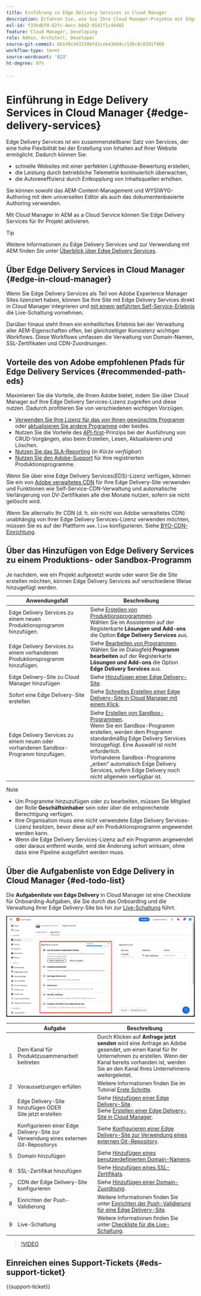 ```yaml
---
title: Einführung in Edge Delivery Services in Cloud Manager
description: Erfahren Sie, wie Sie Ihre Cloud Manager-Projekte mit Edge Delivery Services bereitstellen.
exl-id: f33bd6f0-62fc-4ecc-b8d2-65d1f1c44d82
feature: Cloud Manager, Developing
role: Admin, Architect, Developer
source-git-commit: bb149cd43158bfd1ceb43b04cc536c8c8291f968
workflow-type: tm+mt
source-wordcount: '823'
ht-degree: 97%

---
```



# Einführung in Edge Delivery Services in Cloud Manager {#edge-delivery-services}

Edge Delivery Services ist ein zusammenstellbarer Satz von Services, der eine hohe Flexibilität bei der Erstellung von Inhalten auf Ihrer Website ermöglicht. Dadurch können Sie:

* schnelle Websites mit einer perfekten Lighthouse-Bewertung erstellen,
* die Leistung durch betriebliche Telemetrie kontinuierlich überwachen,
* die Autoreneffizienz durch Entkopplung von Inhaltsquellen erhöhen.

Sie können sowohl das AEM-Content-Management und WYSIWYG-Authoring mit dem universellen Editor als auch das dokumentenbasierte Authoring verwenden.

Mit Cloud Manager in AEM as a Cloud Service können Sie Edge Delivery Services für Ihr Projekt aktivieren.

>[!TIP]
>
>Weitere Informationen zu Edge Delivery Services und zur Verwendung mit AEM finden Sie unter [Überblick über Edge Delivery Services](/help/edge/overview.md).

## Über Edge Delivery Services in Cloud Manager {#edge-in-cloud-manager}

Wenn Sie Edge Delivery Services als Teil von Adobe Experience Manager Sites lizenziert haben, können Sie Ihre Site mit Edge Delivery Services direkt in Cloud Manager integrieren und [mit einem geführten Self-Service-Erlebnis](/help/implementing/cloud-manager/getting-access-to-aem-in-cloud/creating-production-programs.md) die Live-Schaltung vornehmen.

Darüber hinaus steht Ihnen ein einheitliches Erlebnis bei der Verwaltung aller AEM-Eigenschaften offen, bei gleichzeitiger Konsistenz wichtiger Workflows. Diese Workflows umfassen die Verwaltung von Domain-Namen, SSL-Zertifikaten und CDN-Zuordnungen.

## Vorteile des von Adobe empfohlenen Pfads für Edge Delivery Services {#recommended-path-eds}

Maximieren Sie die Vorteile, die Ihnen Adobe bietet, indem Sie über Cloud Manager auf Ihre Edge Delivery Services-Lizenz zugreifen und diese nutzen. Dadurch profitieren Sie von verschiedenen wichtigen Vorzügen.

* [Verwenden Sie Ihre Lizenz für das von Ihnen gewünschte Programm](/help/implementing/cloud-manager/edge-delivery/add-edge-delivery-site.md) oder [aktualisieren Sie andere Programme](/help/implementing/cloud-manager/edge-delivery/manage-edge-delivery-sites.md) oder beides.
* Nutzen Sie die Vorteile des [API-first](https://developer.adobe.com/experience-cloud/experience-manager-apis/)-Prinzips bei der Ausführung von CRUD-Vorgängen, also beim Erstellen, Lesen, Aktualisieren und Löschen.
* [Nutzen Sie das SLA-Reporting](/help/implementing/cloud-manager/sla-reporting.md) (*in Kürze verfügbar*)
* [Nutzen Sie den Adobe-Support](/help/edge/overview.md#support-ticket) für Ihre registrierten Produktionsprogramme.

Wenn Sie über eine Edge Delivery Services(EDS)-Lizenz verfügen, können Sie ein von [Adobe verwaltetes CDN](/help/implementing/dispatcher/cdn.md#aem-managed-cdn) für Ihre Edge Delivery-Site verwenden und Funktionen wie Self-Service-CDN-Verwaltung und automatische Verlängerung von DV-Zertifikaten alle drei Monate nutzen, sofern sie nicht gelöscht wird.

Wenn Sie alternativ Ihr CDN (d. h. ein nicht von Adobe verwaltetes CDN) unabhängig von Ihrer Edge Delivery Services-Lizenz verwenden möchten, müssen Sie es auf der Plattform `aem.live` konfigurieren. Siehe [BYO-CDN-Einrichtung](https://www.aem.live/docs/byo-cdn-setup).


## Über das Hinzufügen von Edge Delivery Services zu einem Produktions- oder Sandbox-Programm

Je nachdem, wie ein Projekt aufgesetzt wurde oder wann Sie die Site erstellen möchten, können Edge Delivery Services auf verschiedene Weise hinzugefügt werden.

| Anwendungsfall | Beschreibung |
| --- | --- |
| Edge Delivery Services zu einem neuen Produktionsprogramm hinzufügen. | Siehe [Erstellen von Produktionsprogrammen](/help/implementing/cloud-manager/getting-access-to-aem-in-cloud/creating-production-programs.md).<br>Wählen Sie im Assistenten auf der Registerkarte **Lösungen und Add-ons** die Option **Edge Delivery Services** aus. |
| Edge Delivery Services zu einem vorhandenen Produktionsprogramm hinzufügen. | Siehe [Bearbeiten von Programmen](/help/implementing/cloud-manager/getting-access-to-aem-in-cloud/editing-programs.md).<br>Wählen Sie im Dialogfeld **Programm bearbeiten** auf der Registerkarte **Lösungen und Add-ons** die Option **Edge Delivery Services** aus. |
| Edge Delivery-Site zu Cloud Manager hinzufügen | Siehe [Hinzufügen einer Edge Delivery-Site](/help/implementing/cloud-manager/edge-delivery/add-edge-delivery-site.md). |
| Sofort eine Edge Delivery-Site erstellen | Siehe [Schnelles Erstellen einer Edge Delivery-Site in Cloud Manager mit einem Klick](/help/implementing/cloud-manager/edge-delivery/create-edge-delivery-site.md). |
| Edge Delivery Services zu einem neuen oder vorhandenen Sandbox-Programm hinzufügen. | Siehe [Erstellen von Sandbox-Programmen](/help/implementing/cloud-manager/getting-access-to-aem-in-cloud/creating-sandbox-programs.md).<br>Wenn Sie ein Sandbox-Programm erstellen, werden dem Programm standardmäßig Edge Delivery Services hinzugefügt. Eine Auswahl ist nicht erforderlich.<br>Vorhandene Sandbox-Programme „erben“ automatisch Edge Delivery Services, sofern Edge Delivery noch nicht allgemein verfügbar ist. |

>[!NOTE]
>
>* Um Programme hinzuzufügen oder zu bearbeiten, müssen Sie Mitglied der Rolle **Geschäftsinhaber** sein oder über die entsprechende Berechtigung verfügen.
>* Ihre Organisation muss eine nicht verwendete Edge Delivery Services-Lizenz besitzen, bevor diese auf ein Produktionsprogramm angewendet werden kann.
>* Wenn die Edge Delivery Services-Lizenz auf ein Programm angewendet oder daraus entfernt wurde, wird die Änderung sofort wirksam, ohne dass eine Pipeline ausgeführt werden muss.


## Über die Aufgabenliste von Edge Delivery in Cloud Manager {#ed-todo-list}

<!-- &#x2460; for "1" inside circle -->

Die **Aufgabenliste von Edge Delivery** in Cloud Manager ist eine Checkliste für Onboarding-Aufgaben, die Sie durch das Onboarding und die Verwaltung Ihrer Edge Delivery-Site bis hin zur [Live-Schaltung](/help/journey-onboarding/go-live-checklist.md) führt.

![Site-Aufgabenliste von Edge Delivery in Cloud Manager](/help/implementing/cloud-manager/assets/cm-eds-todo-list.png)

|   | Aufgabe | Beschreibung |
| --- | --- | --- |
| 1 | Dem Kanal für Produktzusammenarbeit beitreten | Durch Klicken auf **Anfrage jetzt senden** wird eine Anfrage an Adobe gesendet, um einen Kanal für Ihr Unternehmen zu erstellen. Wenn der Kanal bereits vorhanden ist, werden Sie an den Kanal Ihres Unternehmens weitergeleitet. |
| 2 | Voraussetzungen erfüllen | Weitere Informationen finden Sie im Tutorial [Erste Schritte](https://www.aem.live/developer/tutorial). |
| 3 | Edge Delivery-Site hinzufügen ODER <br>Site jetzt erstellen | Siehe [Hinzufügen einer Edge Delivery-Site](#eds-add-site).<br>Siehe [Erstellen einer Edge Delivery-Site in Cloud Manager](/help/implementing/cloud-manager/edge-delivery/create-edge-delivery-site.md). |
| 4 | Konfigurieren einer Edge Delivery-Site zur Verwendung eines externen Git-Repositorys | Siehe [Konfigurieren einer Edge Delivery-Site zur Verwendung eines externen Git-Repository](/help/implementing/cloud-manager/edge-delivery/config-edge-delivery-site-with-byog.md). |
| 5 | Domain hinzufügen | Siehe [Hinzufügen eines benutzerdefinierten Domain-Namens](/help/implementing/cloud-manager/custom-domain-names/add-custom-domain-name.md). |
| 6 | SSL-Zertifikat hinzufügen | Siehe [Hinzufügen eines SSL-Zertifikats](/help/implementing/cloud-manager/managing-ssl-certifications/add-ssl-certificate.md). |
| 7 | CDN der Edge Delivery-Site konfigurieren | Siehe [Hinzufügen einer Domain-Zuordnung](/help/implementing/cloud-manager/domain-mappings/add-domain-mapping.md). |
| 8 | Einrichten der Push-Validierung | Weitere Informationen finden Sie unter [Einrichten der Push-Validierung für eine Edge Delivery-Site](/help/implementing/cloud-manager/edge-delivery/cdn-setup-push-invalidation.md). |
| 9 | Live-Schaltung | Weitere Informationen finden Sie unter [Checkliste für die Live-Schaltung](https://www.aem.live/docs/go-live-checklist). |

>[!VIDEO](https://video.tv.adobe.com/v/3428020?learn=on)

## Einreichen eines Support-Tickets {#eds-support-ticket}

{{support-ticket}}



